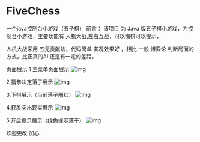 # FiveChess
一个java控制台小游戏（五子棋）
前言： 该项目 为 Java 版五子棋小游戏，为控制台小游戏，主要功能有 人机大战,左右互战，可以悔棋可以提示，

人机大战采用 五元贡献法，代码简单 实况效果好 ，相比 一般 博弈论 判断局面的方式，比正真的AI 还是有一定的差距。

页面展示
1 主菜单页面展示
![img](https://img-blog.csdnimg.cn/20190618204730754.png)


2 猜拳决定落子展示
![img](https://img-blog.csdnimg.cn/20190618204813518.png)


3.下棋展示（当前落子圈红）
![img](https://img-blog.csdnimg.cn/20190618205047925.png)


4.获胜突出现实展示
![img](https://img-blog.csdnimg.cn/20190618205155905.png)



5.开启提示展示（绿色提示落子）
![img](https://img-blog.csdnimg.cn/20190618205301617.png)


欢迎更改 加心








